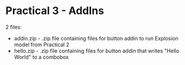 # Practical 3 - AddIns

2 files:
- addin.zip - .zip file containing files for button addin to run Explosion model from Practical 2
- hello.zip - .zip file containing files for button addin that writes "Hello World" to a combobox
